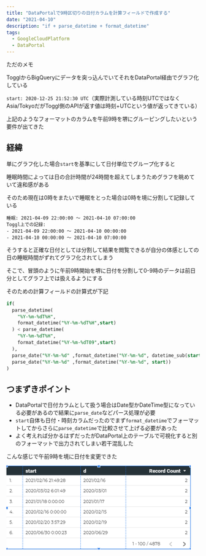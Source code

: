 ```yaml
---
title: "DataPortalで9時区切りの日付カラムを計算フィールドで作成する"
date: "2021-04-10"
description: "if + parse_datetime + format_datetime"
tags:
  - GoogleCloudPlatform
  - DataPortal
---
```


ただのメモ

TogglからBigQueryにデータを突っ込んでいてそれをDataPortal経由でグラフ化している

`start: 2020-12-25 21:52:30 UTC`（実際計測している時刻UTCではなくAsia/TokyoだがToggl側のAPIが返す値は時刻+UTCという値が返ってきている）

上記のようなフォーマットのカラムを午前9時を堺にグルーピングしたいという要件が出てきた

## 経緯

単にグラフ化した場合`start`を基準にして日付単位でグループ化すると

睡眠時間によっては日の合計時間が24時間を超えてしまうためグラフを眺めていて違和感がある

そのため現在は0時をまたいで睡眠をとった場合は0時を境に分割して記録している

```
睡眠: 2021-04-09 22:00:00 ～ 2021-04-10 07:00:00
Toggl上での記録: 
- 2021-04-09 22:00:00 ～ 2021-04-10 00:00:00
- 2021-04-10 00:00:00 ～ 2021-04-10 07:00:00
```

そうすると正確な日付としては分割して結果を閲覧できるが自分の体感としての日の睡眠時間がずれてグラフ化されてしまう

そこで、冒頭のように午前9時開始を堺に日付を分割して0-9時のデータは前日分としてグラフ上では扱えるようにする

そのための計算フィールドの計算式が下記

```sql
if(
  parse_datetime(
    "%Y-%m-%dT%H",
    format_datetime("%Y-%m-%dT%H",start)
  ) < parse_datetime(
    "%Y-%m-%dT%H",
    format_datetime("%Y-%m-%dT09",start)
  ),
  parse_date("%Y-%m-%d" ,format_datetime("%Y-%m-%d", datetime_sub(start, INTERVAL 1 DAY))),
  parse_date("%Y-%m-%d" ,format_datetime("%Y-%m-%d", start))
)
```

## つまずきポイント
- DataPortalで日付カラムとして扱う場合はDate型かDateTime型になっている必要があるので結果に`parse_date`などパース処理が必要
- `start`自体も日付・時刻カラムだったのでまず`format_datetime`でフォーマットしてからさらに`parse_datetime`で比較させて上げる必要があった
- よく考えれば分かるはずだったがDataPortal上のテーブルで可視化すると別のフォーマットで出力されてしまい若干混乱した

こんな感じで午前9時を境に日付を変更できた

![alt](dataportal_experience_date01.png)